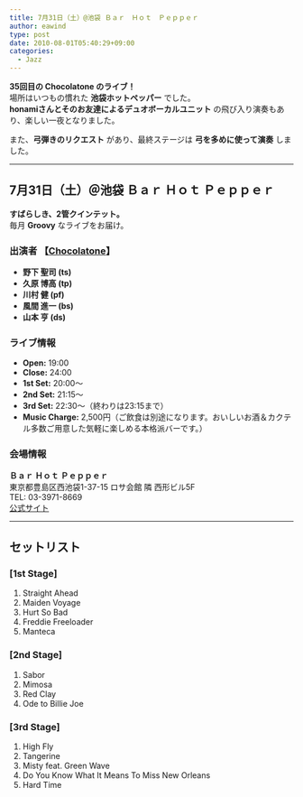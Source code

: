 ```yaml
---
title: 7月31日（土）@池袋 Ｂａｒ　Ｈｏｔ　Ｐｅｐｐｅｒ
author: eawind
type: post
date: 2010-08-01T05:40:29+09:00
categories:
  - Jazz
---
```

**35回目の Chocolatone のライブ！**  
場所はいつもの慣れた **池袋ホットペッパー** でした。  
**honamiさんとそのお友達によるデュオボーカルユニット** の飛び入り演奏もあり、楽しい一夜となりました。

また、**弓弾きのリクエスト** があり、最終ステージは **弓を多めに使って演奏** しました。

---

## 7月31日（土）＠池袋 Ｂａｒ Ｈｏｔ Ｐｅｐｐｅｒ

**すばらしき、2管クインテット。**  
毎月 **Groovy** なライブをお届け。

### 出演者 【[Chocolatone](http://www.eawind.net/?page_id=930)】
- **野下 聖司 (ts)**  
- **久原 博高 (tp)**  
- **川村 健 (pf)**  
- **風間 進一 (bs)**  
- **山本 亨 (ds)**  

### ライブ情報
- **Open:** 19:00  
- **Close:** 24:00  
- **1st Set:** 20:00〜  
- **2nd Set:** 21:15〜  
- **3rd Set:** 22:30〜（終わりは23:15まで）  
- **Music Charge:** 2,500円（ご飲食は別途になります。おいしいお酒＆カクテル多数ご用意した気軽に楽しめる本格派バーです。）

### 会場情報
**Ｂａｒ Ｈｏｔ Ｐｅｐｐｅｒ**  
東京都豊島区西池袋1-37-15 ロサ会館 隣 西形ビル5F  
TEL: 03-3971-8669  
[公式サイト](http://jazzhotpepper.com/)  

---

## セットリスト

### [1st Stage]
1. Straight Ahead  
2. Maiden Voyage  
3. Hurt So Bad  
4. Freddie Freeloader  
5. Manteca  

### [2nd Stage]
1. Sabor  
2. Mimosa  
3. Red Clay  
4. Ode to Billie Joe  

### [3rd Stage]
1. High Fly  
2. Tangerine  
3. Misty feat. Green Wave  
4. Do You Know What It Means To Miss New Orleans  
5. Hard Time  
